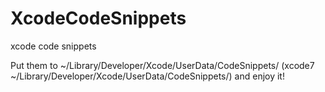 XcodeCodeSnippets
=================

xcode code snippets

Put them to ~/Library/Developer/Xcode/UserData/CodeSnippets/ (xcode7 ~/Library/Developer/Xcode/UserData/CodeSnippets/) and enjoy it!
